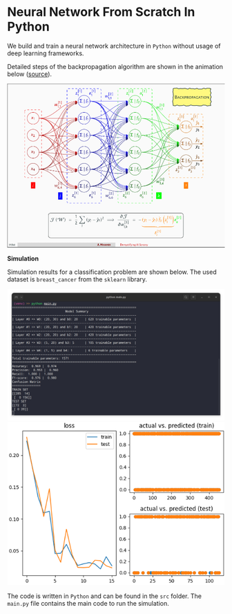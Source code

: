 # Neural Network From Scratch In Python
We build and train a neural network architecture in `Python` without usage of deep learning frameworks.

Detailed steps of the backpropagation algorithm are shown in the animation below ([source](https://github.com/a-mhamdi/jlai/blob/main/Slides-Labs/Demystifying%20AI%20Sorcery%20(Part-1).pdf)).

![BackProp](./imgs/backprop.gif)

**Simulation**

Simulation results for a classification problem are shown below. The used dataset is `breast_cancer` from the `sklearn` library.

![Simulation](./imgs/simulation.png)
![Graphs](./imgs/graphs.png)

The code is written in `Python` and can be found in the `src` folder. The `main.py` file contains the main code to run the simulation.